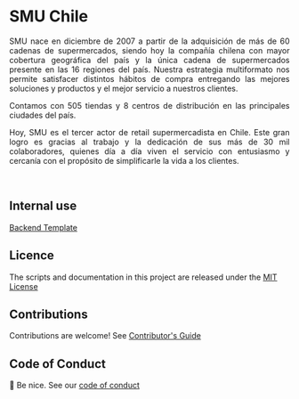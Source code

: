 # SMU Chile

<div style="text-align: justify;">
SMU nace en diciembre de 2007 a partir de la adquisición de más de 60 cadenas de supermercados, siendo hoy la compañía chilena con mayor cobertura geográfica del país y la única cadena de supermercados presente en las 16 regiones del país. Nuestra estrategia multiformato nos permite satisfacer distintos hábitos de compra entregando las mejores soluciones y productos y el mejor servicio a nuestros clientes.

Contamos con 505 tiendas y 8 centros de distribución en las principales ciudades del país.

Hoy, SMU es el tercer actor de retail supermercadista en Chile. Este gran logro es gracias al trabajo y la dedicación de sus más de 30 mil colaboradores, quienes día a día viven el servicio con entusiasmo y cercanía con el propósito de simplificarle la vida a los clientes.
</div>
<br>

## **Internal use**

[Backend Template](https://github.com/smu-chile/backend-template)

## Licence

The scripts and documentation in this project are released under the [MIT License](../LICENSE)
## Contributions

Contributions are welcome! See [Contributor's Guide](../docs/contributors.md)

## Code of Conduct

👋 Be nice. See our [code of conduct](https://github.com/smu-chile/.github/blob/master/docs/CODE_OF_CONDUCT.md)
